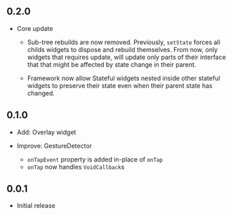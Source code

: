 ## 0.2.0

- Core update 

    - Sub-tree rebuilds are now removed. Previously, `setState` forces all childs widgets to dispose and rebuild themselves. From now, only widgets that requires update, will update only parts of their interface that that might be affected by state change in their parent.

    - Framework now allow Stateful widgets nested inside other stateful widgets to preserve their state even when their parent state has changed.

## 0.1.0

- Add: Overlay widget

- Improve: GestureDetector
    - `onTapEvent` property is added in-place of `onTap`
    - `onTap` now handles `VoidCallback`s

## 0.0.1

- Initial release

